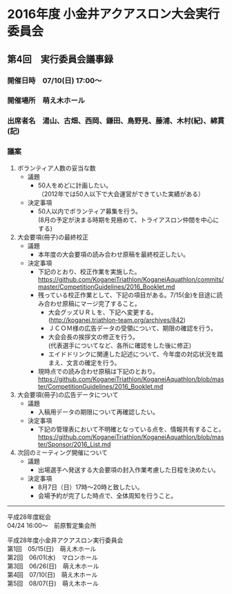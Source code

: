 # 2016年度 小金井アクアスロン大会実行委員会  
## 第4回　実行委員会議事録  
### 開催日時　07/10(日) 17:00～  
### 開催場所　萌え木ホール  
### 出席者名　湯山、古畑、西岡、鎌田、鳥野見、藤浦、木村(紀)、綿貫(記)  
### 議案  
1. ボランティア人数の妥当な数  
   * 議題  
     + 50人をめどに計画したい。  
       （2012年では50人以下で大会運営ができていた実績がある）  
   * 決定事項  
     + 50人以内でボランティア募集を行う。  
       (8月の予定が決まる時期を見極めて、トライアスロン仲間を中心にする)  
2. 大会要項(冊子)の最終校正  
   * 議題  
     + 本年度の大会要項の読み合わせ原稿を最終校正したい。  
   * 決定事項  
     + 下記のとおり、校正作業を実施した。  
       https://github.com/KoganeiTriathlon/KoganeiAquathlon/commits/master/CompetitionGuidelines/2016_Booklet.md  
     + 残っている校正作業として、下記の項目がある。7/15(金)を目途に読み合わせ原稿にマージ完了すること。   
        - 大会グッズＵＲＬを、下記へ変更する。  
         (http://koganei.triathlon-team.org/archives/842)  
        - ＪＣＯＭ様の広告データの受領について、期限の確認を行う。  
        - 大会会長の挨拶文の修正を行う。  
          (代表選手についてなど、各所に確認をした後に修正)  
        - エイドドリンクに関連した記述について、今年度の対応状況を踏まえ、文言の確定を行う。  
     + 現時点での読み合わせ原稿は下記のとおり。  
       https://github.com/KoganeiTriathlon/KoganeiAquathlon/blob/master/CompetitionGuidelines/2016_Booklet.md  
3. 大会要項(冊子)の広告データについて  
   * 議題  
     + 入稿用データの期限について再確認したい。  
   * 決定事項  
     + 下記の管理表において不明確となっている点を、情報共有すること。  
       https://github.com/KoganeiTriathlon/KoganeiAquathlon/blob/master/Sponsor/2016_List.md  
4. 次回のミーティング開催について  
   * 議題  
     + 出場選手へ発送する大会要項の封入作業考慮した日程を決めたい。  
   * 決定事項  
     + 8月7日（日）17時～20時と致したい。  
     + 会場予約が完了した時点で、全体周知を行うこと。    

---

平成28年度総会  
04/24 16:00～　前原暫定集会所  

平成28年度小金井アクアスロン実行委員会  
第1回　05/15(日)　萌え木ホール  
第2回　06/01(水)　マロンホール  
第3回　06/26(日)　萌え木ホール  
第4回　07/10(日)　萌え木ホール  
第5回　08/07(日)　萌え木ホール  

